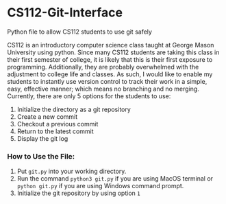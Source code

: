 # CS112-Git-Interface
Python file to allow CS112 students to use git safely

CS112 is an introductory computer science class taught at George Mason University using python. 
Since many CS112 students are taking this class in their first semester of college, it is likely that this is their first exposure to programming. 
Additionally, they are probably overwhelmed with the adjustment to college life and classes. 
As such, I would like to enable my students to instantly use version control to track their work in a simple, easy, effective manner; 
which means no branching and no merging. 
<br>
Currently, there are only 5 options for the students to use:
1. Initialize the directory as a git repository
2. Create a new commit
3. Checkout a previous commit
4. Return to the latest commit
5. Display the git log

### How to Use the File:
1. Put `git.py` into your working directory.
2. Run the command `python3 git.py` if you are using MacOS terminal or `python git.py` if you are using Windows command prompt.
3. Initialize the git repository by using option `1`
